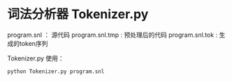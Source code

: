 # 词法分析器 Tokenizer.py

program.snl ： 源代码
program.snl.tmp : 预处理后的代码
program.snl.tok : 生成的token序列

Tokenizer.py 使用：
```shell
python Tokenizer.py program.snl
```